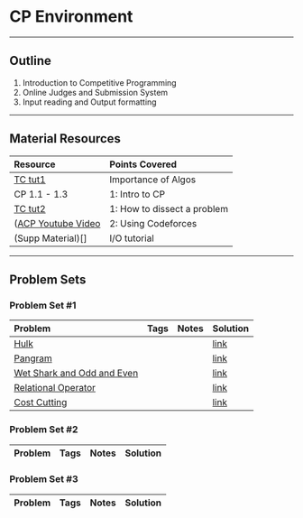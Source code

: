 # CP Environment
---
## Outline
1. Introduction to Competitive Programming
2. Online Judges and Submission System
3. Input reading and Output formatting
---
## Material Resources
| Resource                  | Points Covered                  |
|:------------------------- |:--------------------------------|
|[TC tut1](https://www.topcoder.com/community/data-science/data-science-tutorials/the-importance-of-algorithms/) | Importance of Algos | 
| CP 1.1 - 1.3 | 1: Intro to CP |
| [TC tut2](https://www.topcoder.com/community/data-science/data-science-tutorials/how-to-dissect-a-topcoder-problem-statement/) | 1: How to dissect a problem |
| ([ACP Youtube Video](https://www.youtube.com/watch?v=7y6jB16zVl8&list=PLPt2dINI2MIaNcU070HIAO8JWYBcafuyG&index=5) | 2: Using Codeforces |
| (Supp Material)[] | I/O tutorial |

---
## Problem Sets

### Problem Set #1 

| Problem        | Tags          | Notes  | Solution |
|:------------- |:-------------|:-----|:--------|
| [Hulk](http://codeforces.com/problemset/problem/705/A)     |     |  | [link](http://codeforces.com/contest/705/submission/21388508) |
| [Pangram](http://codeforces.com/problemset/problem/520/A)      |  |  |  [link](http://codeforces.com/contest/520/submission/15445288) |
| [Wet Shark and Odd and Even](http://codeforces.com/problemset/problem/621/A) |       |     | [link](http://codeforces.com/contest/621/submission/15737294) |
| [Relational Operator](https://uva.onlinejudge.org/index.php?option=onlinejudge&page=show_problem&problem=2113) |       |     | [link](https://github.com/ackoroa/UVa-Solutions/blob/master/UVa%2011172%20-%20Relational%20Operator/src/UVa%2011172%20-%20Relational%20Operator.cpp) |
| [Cost Cutting](https://uva.onlinejudge.org/index.php?option=onlinejudge&Itemid=8&page=show_problem&problem=2827) |       |     | [link](https://github.com/Diusrex/UVA-Solutions/blob/master/11727%20Cost%20Cutting.cpp) |

### Problem Set #2
| Problem        | Tags          | Notes  | Solution |
|:------------- |:-------------|:-----|:-------|

### Problem Set #3
| Problem        | Tags          | Notes  | Solution |
|:------------- |:-------------|:-----|:-------|
